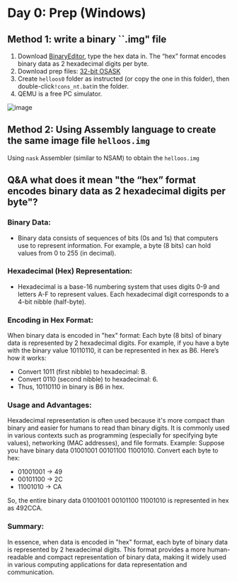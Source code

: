 # Day 0: Prep (Windows)

## Method 1: write a binary ``.img" file

1. Download [BinaryEditor](https://www.vcraft.jp/soft/bz.html), type the hex data in.  The “hex” format encodes binary data as 2 hexadecimal digits per byte. 
2. Download prep files: [32-bit OSASK](http://hrb.osask.jp/)
3. Create ``helloos0`` folder as instructed (or copy the one in this folder), then double-click``!cons_nt.bat``in the folder.
4. QEMU is a free PC simulator.

![image](https://github.com/tianyuan09/self-made-OS/assets/67927023/ca586fd7-87d7-4c96-914c-da76f8d84e6a)

## Method 2:  Using Assembly language to create the same image file ``helloos.img`` 
Using ``nask`` Assembler (similar to NSAM) to obtain the ``helloos.img``

## Q&A what does it mean "the “hex” format encodes binary data as 2 hexadecimal digits per byte"?

### Binary Data:

* Binary data consists of sequences of bits (0s and 1s) that computers use to represent information. For example, a byte (8 bits) can hold values from 0 to 255 (in decimal).
### Hexadecimal (Hex) Representation:

* Hexadecimal is a base-16 numbering system that uses digits 0-9 and letters A-F to represent values. Each hexadecimal digit corresponds to a 4-bit nibble (half-byte).

### Encoding in Hex Format:

When binary data is encoded in "hex" format:
Each byte (8 bits) of binary data is represented by 2 hexadecimal digits.
For example, if you have a byte with the binary value 10110110, it can be represented in hex as B6.
Here’s how it works:
* Convert 1011 (first nibble) to hexadecimal: B.
* Convert 0110 (second nibble) to hexadecimal: 6.
* Thus, 10110110 in binary is B6 in hex.

### Usage and Advantages:

Hexadecimal representation is often used because it's more compact than binary and easier for humans to read than binary digits.
It is commonly used in various contexts such as programming (especially for specifying byte values), networking (MAC addresses), and file formats.
Example:
Suppose you have binary data 01001001 00101100 11001010.
Convert each byte to hex:
  * 01001001 → 49
  * 00101100 → 2C
  * 11001010 → CA
  
So, the entire binary data 01001001 00101100 11001010 is represented in hex as 492CCA.

### Summary:
In essence, when data is encoded in "hex" format, each byte of binary data is represented by 2 hexadecimal digits. This format provides a more human-readable and compact representation of binary data, making it widely used in various computing applications for data representation and communication.

